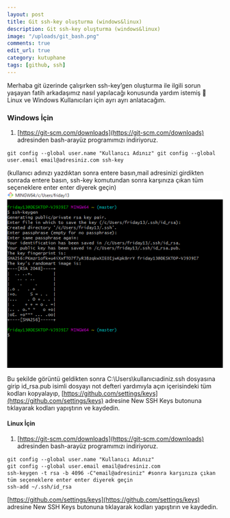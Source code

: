 ```yaml
---
layout: post
title: Git ssh-key oluşturma (windows&linux)
description: Git ssh-key oluşturma (windows&linux)
image: "/uploads/git_bash.png"
comments: true
edit_url: true
category: kutuphane
tags: [github, ssh]
---
```


Merhaba git üzerinde çalışırken ssh-key’gen oluşturma ile ilgili sorun yaşayan fatih arkadaşımız nasıl yapılacağı konusunda yardım istemiş 💭 Linux ve Windows Kullanıcıları için ayrı ayrı anlatacağım.

<!-- excerpt separator -->

### Windows İçin

1.  [https://git-scm.com/downloads](https://git-scm.com/downloads) adresinden bash-arayüz programımızı indiriyoruz.

```shell
git config --global user.name "Kullanıcı Adınız" git config --global user.email email@adresiniz.com ssh-key
```

(kullanıcı adınızı yazdıktan sonra entere basın,mail adresinizi girdikten sonrada entere basın, ssh-key komutundan sonra karşınıza çıkan tüm seçeneklere enter enter diyerek geçin)
![git_bash](/uploads/git_bash.png)

Bu şekilde görüntü geldikten sonra C:\Users\kullanıcıadiniz\.ssh dosyasına girip id_rsa.pub isimli dosyayı not defteri yardımıyla açın içerisindeki tüm kodları kopyalayıp, [https://github.com/settings/keys](https://github.com/settings/keys) adresine New SSH Keys butonuna tıklayarak kodları yapıştırın ve kaydedin.

#### Linux İçin

1.  [https://git-scm.com/downloads](https://git-scm.com/downloads) adresinden bash-arayüz programımızı indiriyoruz.

```shell
git config --global user.name "Kullanıcı Adınız"
git config --global user.email email@adresiniz.com
ssh-keygen -t rsa -b 4096 -C"email@adresiniz" #sonra karşınıza çıkan tüm seçeneklere enter enter diyerek geçin
ssh-add ~/.ssh/id_rsa
```

[https://github.com/settings/keys](https://github.com/settings/keys) adresine New SSH Keys butonuna tıklayarak kodları yapıştırın ve kaydedin.
